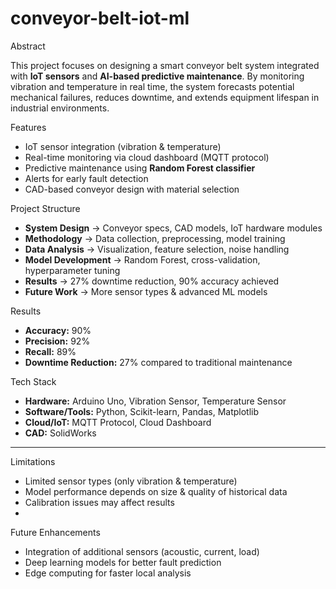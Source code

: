 # conveyor-belt-iot-ml

 Abstract

This project focuses on designing a smart conveyor belt system integrated with **IoT sensors** and **AI-based predictive maintenance**. By monitoring vibration and temperature in real time, the system forecasts potential mechanical failures, reduces downtime, and extends equipment lifespan in industrial environments.

 Features

*  IoT sensor integration (vibration & temperature)
*  Real-time monitoring via cloud dashboard (MQTT protocol)
*  Predictive maintenance using **Random Forest classifier**
*  Alerts for early fault detection
*  CAD-based conveyor design with material selection

 Project Structure

* **System Design** → Conveyor specs, CAD models, IoT hardware modules
* **Methodology** → Data collection, preprocessing, model training
* **Data Analysis** → Visualization, feature selection, noise handling
* **Model Development** → Random Forest, cross-validation, hyperparameter tuning
* **Results** → 27% downtime reduction, 90% accuracy achieved
* **Future Work** → More sensor types & advanced ML models

 Results

* **Accuracy:** 90%
* **Precision:** 92%
* **Recall:** 89%
* **Downtime Reduction:** 27% compared to traditional maintenance

 Tech Stack

* **Hardware:** Arduino Uno, Vibration Sensor, Temperature Sensor
* **Software/Tools:** Python, Scikit-learn, Pandas, Matplotlib
* **Cloud/IoT:** MQTT Protocol, Cloud Dashboard
* **CAD:** SolidWorks

---

Limitations

* Limited sensor types (only vibration & temperature)
* Model performance depends on size & quality of historical data
* Calibration issues may affect results
* 
 Future Enhancements

* Integration of additional sensors (acoustic, current, load)
* Deep learning models for better fault prediction
* Edge computing for faster local analysis

